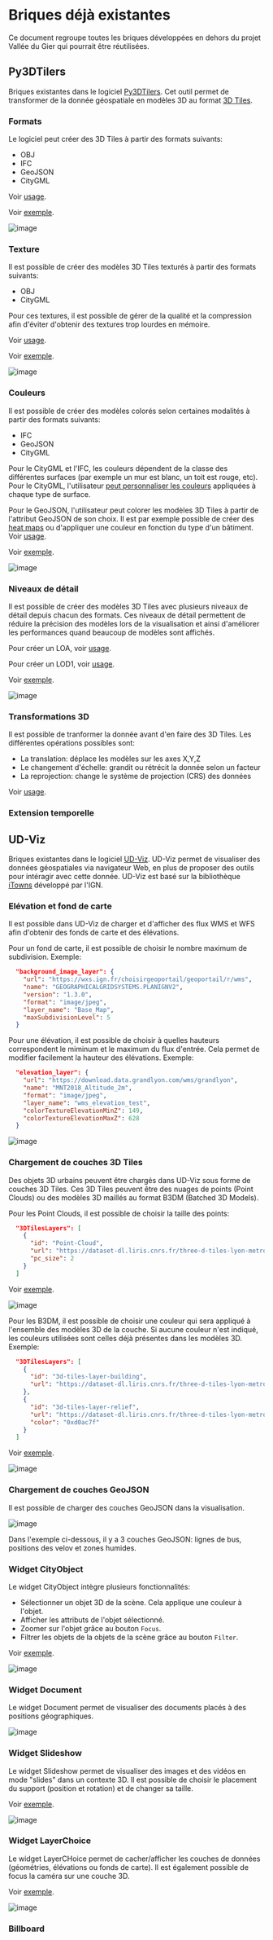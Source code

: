 # Briques déjà existantes

Ce document regroupe toutes les briques développées en dehors du projet Vallée du Gier qui pourrait être réutilisées.

## Py3DTilers

Briques existantes dans le logiciel [Py3DTilers](https://github.com/VCityTeam/py3dtilers). Cet outil permet de transformer de la donnée géospatiale en modèles 3D au format [3D Tiles](https://github.com/CesiumGS/3d-tiles/tree/main/specification).

### Formats

Le logiciel peut créer des 3D Tiles à partir des formats suivants:

- OBJ
- IFC
- GeoJSON
- CityGML

Voir [usage](https://github.com/VCityTeam/py3dtilers#usage).

Voir [exemple](https://py3dtilers-demo.vcityliris.data.alpha.grandlyon.com/html/all_lyon.html).

![image](https://user-images.githubusercontent.com/32875283/189298423-ce904c9a-6ad0-4aee-95d4-564888d01a27.png)

### Texture

Il est possible de créer des modèles 3D Tiles texturés à partir des formats suivants:

- OBJ
- CityGML

Pour ces textures, il est possible de gérer de la qualité et la compression afin d'éviter d'obtenir des textures trop lourdes en mémoire.

Voir [usage](https://github.com/VCityTeam/py3dtilers/tree/master/py3dtilers/Common#with-texture).

Voir [exemple](https://py3dtilers-demo.vcityliris.data.alpha.grandlyon.com/html/textured.html).

![image](https://user-images.githubusercontent.com/32875283/189297589-a076d04f-1334-40ae-9f8b-2b7bc84c7718.png)

### Couleurs

Il est possible de créer des modèles colorés selon certaines modalités à partir des formats suivants:

- IFC
- GeoJSON
- CityGML

Pour le CityGML et l'IFC, les couleurs dépendent de la classe des différentes surfaces (par exemple un mur est blanc, un toit est rouge, etc). Pour le CityGML, l'utilisateur [peut personnaliser les couleurs](https://github.com/VCityTeam/py3dtilers/tree/master/py3dtilers/CityTiler#color) appliquées à chaque type de surface.

Pour le GeoJSON, l'utilisateur peut colorer les modèles 3D Tiles à partir de l'attribut GeoJSON de son choix. Il est par exemple possible de créer des [heat maps](https://fr.wikipedia.org/wiki/Heat_map) ou d'appliquer une couleur en fonction du type d'un bâtiment. Voir [usage](https://github.com/VCityTeam/py3dtilers/tree/master/py3dtilers/GeojsonTiler#color).

Voir [exemple](https://py3dtilers-demo.vcityliris.data.alpha.grandlyon.com/html/height_color.html).

![image](https://user-images.githubusercontent.com/32875283/189297922-20cc54cc-e1c8-4e51-a255-d573d248d7fa.png)

### Niveaux de détail

Il est possible de créer des modèles 3D Tiles avec plusieurs niveaux de détail depuis chacun des formats. Ces niveaux de détail permettent de réduire la précision des modèles lors de la visualisation et ainsi d'améliorer les performances quand beaucoup de modèles sont affichés.

Pour créer un LOA, voir [usage](https://github.com/VCityTeam/py3dtilers/tree/master/py3dtilers/Common#loa).

Pour créer un LOD1, voir [usage](https://github.com/VCityTeam/py3dtilers/tree/master/py3dtilers/Common#lod1).

Voir [exemple](https://py3dtilers-demo.vcityliris.data.alpha.grandlyon.com/html/all_lyon_lods.html).

![image](https://user-images.githubusercontent.com/32875283/189298146-d4415009-21f2-47e6-b8c1-eb56a53c4220.png)

### Transformations 3D

Il est possible de tranformer la donnée avant d'en faire des 3D Tiles. Les différentes opérations possibles sont:

- La translation: déplace les modèles sur les axes X,Y,Z
- Le changement d'échelle: grandit ou rétrécit la donnée selon un facteur
- La reprojection: change le système de projection (CRS) des données

Voir [usage](https://github.com/VCityTeam/py3dtilers/tree/master/py3dtilers/Common#3d-transformations).

### Extension temporelle

## UD-Viz

Briques existantes dans le logiciel [UD-Viz](https://github.com/VCityTeam/UD-Viz). UD-Viz permet de visualiser des données géospatiales via navigateur Web, en plus de proposer des outils pour intéragir avec cette donnée. UD-Viz est basé sur la bibliothèque [iTowns](https://github.com/iTowns/itowns) développé par l'IGN.

### Elévation et fond de carte

Il est possible dans UD-Viz de charger et d'afficher des flux WMS et WFS afin d'obtenir des fonds de carte et des élévations.

Pour un fond de carte, il est possible de choisir le nombre maximum de subdivision. Exemple:

```json
  "background_image_layer": {
    "url": "https://wxs.ign.fr/choisirgeoportail/geoportail/r/wms",
    "name": "GEOGRAPHICALGRIDSYSTEMS.PLANIGNV2",
    "version": "1.3.0",
    "format": "image/jpeg",
    "layer_name": "Base_Map",
    "maxSubdivisionLevel": 5
  }
```

Pour une élévation, il est possible de choisir à quelles hauteurs correspondent le miminum et le maximum du flux d'entrée. Cela permet de modifier facilement la hauteur des élévations. Exemple:

```json
  "elevation_layer": {
    "url": "https://download.data.grandlyon.com/wms/grandlyon",
    "name": "MNT2018_Altitude_2m",
    "format": "image/jpeg",
    "layer_name": "wms_elevation_test",
    "colorTextureElevationMinZ": 149,
    "colorTextureElevationMaxZ": 628
  }
```

![image](https://user-images.githubusercontent.com/32875283/195590932-d31bb845-0c29-4d47-90b8-8ae5805b74f3.png)

### Chargement de couches 3D Tiles

Des objets 3D urbains peuvent être chargés dans UD-Viz sous forme de couches 3D Tiles. Ces 3D Tiles peuvent être des nuages de points (Point Clouds) ou des modèles 3D maillés au format B3DM (Batched 3D Models).

Pour les Point Clouds, il est possible de choisir la taille des points:

```json
  "3DTilesLayers": [
    {
      "id": "Point-Cloud",
      "url": "https://dataset-dl.liris.cnrs.fr/three-d-tiles-lyon-metropolis/2018/Point_Cloud_Lyon_2018/tileset.json",
      "pc_size": 2
    }
  ]
```
Voir [exemple](https://point-cloud.vcityliris.data.alpha.grandlyon.com/).

![image](https://user-images.githubusercontent.com/32875283/195590171-3430461b-85bb-4474-b2aa-a1fc4b855729.png)

Pour les B3DM, il est possible de choisir une couleur qui sera appliqué à l'ensemble des modèles 3D de la couche. Si aucune couleur n'est indiqué, les couleurs utilisées sont celles déjà présentes dans les modèles 3D. Exemple:

```json
  "3DTilesLayers": [
    {
      "id": "3d-tiles-layer-building",
      "url": "https://dataset-dl.liris.cnrs.fr/three-d-tiles-lyon-metropolis/2018/Lyon_2018/tileset.json"
    },
    {
      "id": "3d-tiles-layer-relief",
      "url": "https://dataset-dl.liris.cnrs.fr/three-d-tiles-lyon-metropolis/Demo/UD-Demo-vcity-py3dtilers-lyon/Lyon_2018_Relief_TileSet/tileset.json",
      "color": "0xd0ac7f"
    }
  ]
```

Voir [exemple](https://py3dtilers-demo.vcityliris.data.alpha.grandlyon.com/html/all_lyon.html).

![image](https://user-images.githubusercontent.com/32875283/195590419-eb933ee5-a8f8-47d9-bb4c-9811c36bcc84.png)

### Chargement de couches GeoJSON

Il est possible de charger des couches GeoJSON dans la visualisation.

![image](https://user-images.githubusercontent.com/32875283/195587286-183b0583-0765-4d27-bb74-fc8fe5ab781a.png)

Dans l'exemple ci-dessous, il y a 3 couches GeoJSON: lignes de bus, positions des velov et zones humides.

### Widget CityObject

Le widget CityObject intègre plusieurs fonctionnalités:

- Sélectionner un objet 3D de la scène. Cela applique une couleur à l'objet.
- Afficher les attributs de l'objet sélectionné.
- Zoomer sur l'objet grâce au bouton `Focus`.
- Filtrer les objets de la objets de la scène grâce au bouton `Filter`.

Voir [exemple](https://ud-viz.vcityliris.data.alpha.grandlyon.com/examples/CityObjectWidget/example.html).

![image](https://user-images.githubusercontent.com/32875283/189299959-744c3314-c64f-4827-9084-dd233bd22250.png)

### Widget Document

Le widget Document permet de visualiser des documents placés à des positions géographiques.

![image](https://user-images.githubusercontent.com/32875283/195586644-19173c1a-253f-449e-b42a-e301c2ace025.png)

### Widget Slideshow

Le widget Slideshow permet de visualiser des images et des vidéos en mode "slides" dans un contexte 3D. Il est possible de choisir le placement du support (position et rotation) et de changer sa taille.

Voir [exemple](https://ud-viz.vcityliris.data.alpha.grandlyon.com/examples/SlideShow/slideShow.html).

![image](https://user-images.githubusercontent.com/32875283/195586732-43771017-e83b-4482-a387-12492d780300.png)

### Widget LayerChoice

Le widget LayerCHoice permet de cacher/afficher les couches de données (géométries, élévations ou fonds de carte). Il est également possible de focus la caméra sur une couche 3D.

Voir [exemple](https://ud-viz.vcityliris.data.alpha.grandlyon.com/examples/LayerChoiceWidget/example.html).

![image](https://user-images.githubusercontent.com/32875283/195586360-5598fd98-ea88-4335-84be-47ee98ed886d.png)

### Billboard
